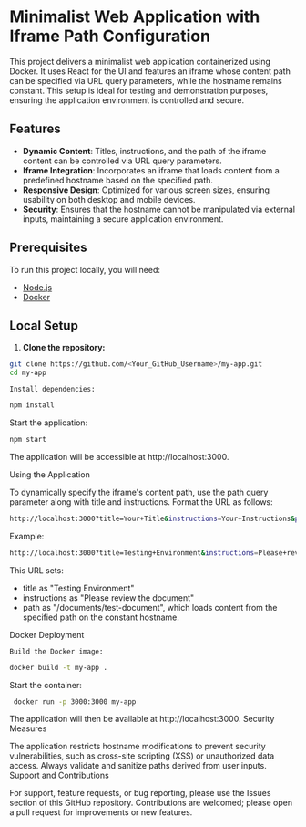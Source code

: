 # Minimalist Web Application with Iframe Path Configuration

This project delivers a minimalist web application containerized using Docker. It uses React for the UI and features an iframe whose content path can be specified via URL query parameters, while the hostname remains constant. This setup is ideal for testing and demonstration purposes, ensuring the application environment is controlled and secure.

## Features

- **Dynamic Content**: Titles, instructions, and the path of the iframe content can be controlled via URL query parameters.
- **Iframe Integration**: Incorporates an iframe that loads content from a predefined hostname based on the specified path.
- **Responsive Design**: Optimized for various screen sizes, ensuring usability on both desktop and mobile devices.
- **Security**: Ensures that the hostname cannot be manipulated via external inputs, maintaining a secure application environment.

## Prerequisites

To run this project locally, you will need:

- [Node.js](https://nodejs.org/)
- [Docker](https://www.docker.com/)

## Local Setup

1. **Clone the repository:**
```bash
git clone https://github.com/<Your_GitHub_Username>/my-app.git
cd my-app
```
    Install dependencies:

```bash
npm install
```

Start the application:

```bash
npm start
```
The application will be accessible at http://localhost:3000.

Using the Application

To dynamically specify the iframe's content path, use the path query parameter along with title and instructions. Format the URL as follows:

```bash
http://localhost:3000?title=Your+Title&instructions=Your+Instructions&path=/your-path
```

Example:
```bash
http://localhost:3000?title=Testing+Environment&instructions=Please+review+the+document&path=/documents/test-document
```

This URL sets:
- title as "Testing Environment"
- instructions as "Please review the document"
- path as "/documents/test-document", which loads content from the specified path on the constant hostname.

Docker Deployment

    Build the Docker image:

```bash
docker build -t my-app .
```

Start the container:

```bash
 docker run -p 3000:3000 my-app
```

The application will then be available at http://localhost:3000.
Security Measures

The application restricts hostname modifications to prevent security vulnerabilities, such as cross-site scripting (XSS) or unauthorized data access. Always validate and sanitize paths derived from user inputs.
Support and Contributions

For support, feature requests, or bug reporting, please use the Issues section of this GitHub repository. Contributions are welcomed; please open a pull request for improvements or new features.